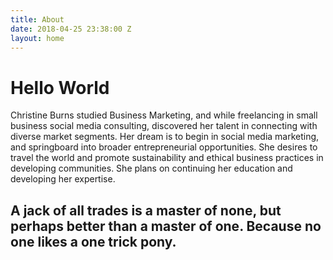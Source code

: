 ```yaml
---
title: About
date: 2018-04-25 23:38:00 Z
layout: home
---
```


<div class="content">
  <h1>Hello World</h1>
  <p>Christine Burns studied Business Marketing, and while freelancing in small business social media consulting, discovered her talent in connecting with diverse market segments. Her dream is to begin in social media marketing, and springboard into broader entrepreneurial opportunities. She desires to travel the world and promote sustainability and ethical business practices in developing communities. She plans on continuing her education and developing her expertise.  </p>



<h2> A jack of all trades is a master of none, but perhaps better than a master of one. Because no one likes a one trick pony.</h2> 
